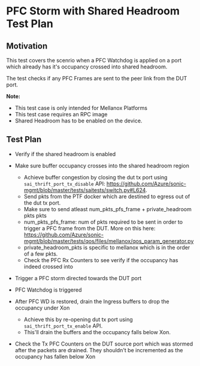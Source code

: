 # PFC Storm with Shared Headroom Test Plan

## Motivation

This test covers the scenrio when a PFC Watchdog is applied on a port which already has it's occupancy crossed into shared headroom. 

The test checks if any PFC Frames are sent to the peer link from the DUT port. 

**Note:** 
+ This test case is only intended for Mellanox Platforms
+ This test case requires an RPC image
+ Shared Headroom has to be enabled on the device.

## Test Plan
+ Verify if the shared headroom is enabled
+ Make sure buffer occupancy crosses into the shared headroom region
   - Achieve buffer congestion by closing the dut tx port using `sai_thrift_port_tx_disable` API: https://github.com/Azure/sonic-mgmt/blob/master/tests/saitests/switch.py#L624.
   - Send pkts from the PTF docker which are destined to egress out of the dut tx port.
   - Make sure to send atleast num_pkts_pfs_frame + private_headroom pkts pkts
   - num_pkts_pfs_frame: num of pkts required to be sent in order to trigger a PFC frame from the DUT. More on this here: https://github.com/Azure/sonic-mgmt/blob/master/tests/qos/files/mellanox/qos_param_generator.py
   - private_headroom_pkts is specific to mellanox which is in the order of a few pkts.
   - Check the PFC Rx Counters to see verify if the occupancy has indeed crossed into 
    
+ Trigger a PFC storm directed towards the DUT port
+ PFC Watchdog is triggered
+ After PFC WD is restored, drain the Ingress buffers to drop the occupancy under Xon
  - Achieve this by re-opening dut tx port using `sai_thrift_port_tx_enable` API.
  - This'll drain the  buffers and the occupancy falls below Xon.
+ Check the Tx PFC Counters on the DUT source port which was stormed after the packets are drained. They shouldn't be incremented as the occupancy has fallen below Xon